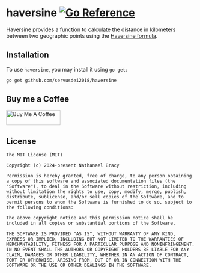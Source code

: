 # haversine [![Go Reference](https://pkg.go.dev/badge/github.com/servusdei2018/haversine.svg)](https://pkg.go.dev/github.com/servusdei2018/haversine)


Haversine provides a function to calculate the distance in kilometers between two geographic points using the [Haversine formula](https://en.wikipedia.org/wiki/Haversine_formula).

## Installation

To use `haversine`, you may install it using `go get`:

```bash
go get github.com/servusdei2018/haversine
```

## Buy me a Coffee

<a href="https://www.buymeacoffee.com/nbracy" target="_blank"><img src="https://cdn.buymeacoffee.com/buttons/v2/default-red.png" alt="Buy Me A Coffee" style="height: 40px !important;width: 144px !important;" ></a>


## License

```
The MIT License (MIT)

Copyright (c) 2024-present Nathanael Bracy

Permission is hereby granted, free of charge, to any person obtaining a copy of this software and associated documentation files (the "Software"), to deal in the Software without restriction, including without limitation the rights to use, copy, modify, merge, publish, distribute, sublicense, and/or sell copies of the Software, and to permit persons to whom the Software is furnished to do so, subject to the following conditions:

The above copyright notice and this permission notice shall be included in all copies or substantial portions of the Software.

THE SOFTWARE IS PROVIDED "AS IS", WITHOUT WARRANTY OF ANY KIND, EXPRESS OR IMPLIED, INCLUDING BUT NOT LIMITED TO THE WARRANTIES OF MERCHANTABILITY, FITNESS FOR A PARTICULAR PURPOSE AND NONINFRINGEMENT. IN NO EVENT SHALL THE AUTHORS OR COPYRIGHT HOLDERS BE LIABLE FOR ANY CLAIM, DAMAGES OR OTHER LIABILITY, WHETHER IN AN ACTION OF CONTRACT, TORT OR OTHERWISE, ARISING FROM, OUT OF OR IN CONNECTION WITH THE SOFTWARE OR THE USE OR OTHER DEALINGS IN THE SOFTWARE.
```